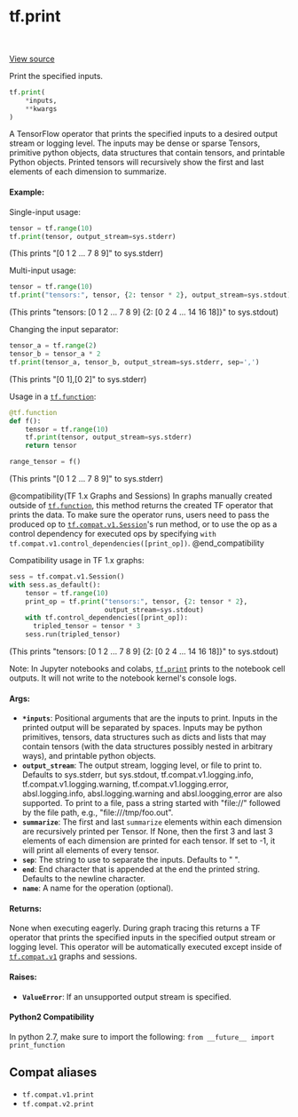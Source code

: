 <div itemscope itemtype="http://developers.google.com/ReferenceObject">
<meta itemprop="name" content="tf.print" />
<meta itemprop="path" content="Stable" />
</div>

# tf.print

<!-- Insert buttons and diff -->

<table class="tfo-notebook-buttons tfo-api" align="left">
</table>

<a target="_blank" href="/code/stable/tensorflow/python/ops/logging_ops.py">View source</a>



Print the specified inputs.

``` python
tf.print(
    *inputs,
    **kwargs
)
```



<!-- Placeholder for "Used in" -->

A TensorFlow operator that prints the specified inputs to a desired
output stream or logging level. The inputs may be dense or sparse Tensors,
primitive python objects, data structures that contain tensors, and printable
Python objects. Printed tensors will recursively show the first and last
elements of each dimension to summarize.



#### Example:

Single-input usage:

```python
tensor = tf.range(10)
tf.print(tensor, output_stream=sys.stderr)
```

(This prints "[0 1 2 ... 7 8 9]" to sys.stderr)

Multi-input usage:

```python
tensor = tf.range(10)
tf.print("tensors:", tensor, {2: tensor * 2}, output_stream=sys.stdout)
```

(This prints "tensors: [0 1 2 ... 7 8 9] {2: [0 2 4 ... 14 16 18]}" to
sys.stdout)

Changing the input separator:
```python
tensor_a = tf.range(2)
tensor_b = tensor_a * 2
tf.print(tensor_a, tensor_b, output_stream=sys.stderr, sep=',')
```

(This prints "[0 1],[0 2]" to sys.stderr)

Usage in a <a href="../tf/function.md"><code>tf.function</code></a>:

```python
@tf.function
def f():
    tensor = tf.range(10)
    tf.print(tensor, output_stream=sys.stderr)
    return tensor

range_tensor = f()
```

(This prints "[0 1 2 ... 7 8 9]" to sys.stderr)


@compatibility(TF 1.x Graphs and Sessions)
In graphs manually created outside of <a href="../tf/function.md"><code>tf.function</code></a>, this method returns
the created TF operator that prints the data. To make sure the
operator runs, users need to pass the produced op to
<a href="../tf/compat/v1/Session.md"><code>tf.compat.v1.Session</code></a>'s run method, or to use the op as a control
dependency for executed ops by specifying
`with tf.compat.v1.control_dependencies([print_op])`.
@end_compatibility

  Compatibility usage in TF 1.x graphs:

  ```python
  sess = tf.compat.v1.Session()
  with sess.as_default():
      tensor = tf.range(10)
      print_op = tf.print("tensors:", tensor, {2: tensor * 2},
                          output_stream=sys.stdout)
      with tf.control_dependencies([print_op]):
        tripled_tensor = tensor * 3
      sess.run(tripled_tensor)
  ```

  (This prints "tensors: [0 1 2 ... 7 8 9] {2: [0 2 4 ... 14 16 18]}" to
  sys.stdout)

Note: In Jupyter notebooks and colabs, <a href="../tf/print.md"><code>tf.print</code></a> prints to the notebook
  cell outputs. It will not write to the notebook kernel's console logs.

#### Args:


* <b>`*inputs`</b>: Positional arguments that are the inputs to print. Inputs in the
  printed output will be separated by spaces. Inputs may be python
  primitives, tensors, data structures such as dicts and lists that may
  contain tensors (with the data structures possibly nested in arbitrary
  ways), and printable python objects.
* <b>`output_stream`</b>: The output stream, logging level, or file to print to.
  Defaults to sys.stderr, but sys.stdout, tf.compat.v1.logging.info,
  tf.compat.v1.logging.warning, tf.compat.v1.logging.error,
  absl.logging.info, absl.logging.warning and absl.loogging,error are also
  supported. To print to a file, pass a string started with "file://"
  followed by the file path, e.g., "file:///tmp/foo.out".
* <b>`summarize`</b>: The first and last `summarize` elements within each dimension are
  recursively printed per Tensor. If None, then the first 3 and last 3
  elements of each dimension are printed for each tensor. If set to -1, it
  will print all elements of every tensor.
* <b>`sep`</b>: The string to use to separate the inputs. Defaults to " ".
* <b>`end`</b>: End character that is appended at the end the printed string.
  Defaults to the newline character.
* <b>`name`</b>: A name for the operation (optional).


#### Returns:

None when executing eagerly. During graph tracing this returns
a TF operator that prints the specified inputs in the specified output
stream or logging level. This operator will be automatically executed
except inside of <a href="../tf/compat/v1.md"><code>tf.compat.v1</code></a> graphs and sessions.



#### Raises:


* <b>`ValueError`</b>: If an unsupported output stream is specified.

#### Python2 Compatibility
In python 2.7, make sure to import the following:
`from __future__ import print_function`



## Compat aliases

* `tf.compat.v1.print`
* `tf.compat.v2.print`

